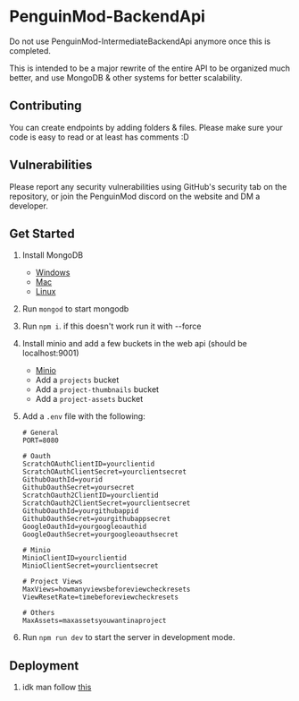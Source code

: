 # PenguinMod-BackendApi

Do not use PenguinMod-IntermediateBackendApi anymore once this is completed.

This is intended to be a major rewrite of the entire API to be organized much better, and use MongoDB & other systems for better scalability.

## Contributing

You can create endpoints by adding folders & files. Please make sure your code is easy to read or at least has comments :D

## Vulnerabilities

Please report any security vulnerabilities using GitHub's security tab on the repository, or join the PenguinMod discord on the website and DM a developer.

## Get Started

1. Install MongoDB
    - [Windows](https://docs.mongodb.com/manual/tutorial/install-mongodb-on-windows/)
    - [Mac](https://docs.mongodb.com/manual/tutorial/install-mongodb-on-os-x/)
    - [Linux](https://docs.mongodb.com/manual/administration/install-on-linux/)
2. Run `mongod` to start mongodb
3. Run `npm i`. if this doesn't work run it with --force
4. Install minio and add a few buckets in the web api (should be localhost:9001)
   - [Minio](https://docs.min.io/docs/minio-quickstart-guide.html)
   - Add a `projects` bucket
   - Add a `project-thumbnails` bucket
   - Add a `project-assets` bucket
5. Add a `.env` file with the following:

    ```env
    # General
    PORT=8080

    # Oauth
    ScratchOAuthClientID=yourclientid
    ScratchOAuthClientSecret=yourclientsecret
    GithubOauthId=yourid
    GithubOauthSecret=yoursecret
    ScratchOauth2ClientID=yourclientid
    ScratchOauth2ClientSecret=yourclientsecret
    GithubOauthId=yourgithubappid
    GithubOauthSecret=yourgithubappsecret
    GoogleOauthId=yourgoogleoauthid
    GoogleOauthSecret=yourgoogleoauthsecret

    # Minio
    MinioClientID=yourclientid
    MinioClientSecret=yourclientsecret

    # Project Views
    MaxViews=howmanyviewsbeforeviewcheckresets
    ViewResetRate=timebeforeviewcheckresets

    # Others
    MaxAssets=maxassetsyouwantinaproject
    ```

6. Run `npm run dev` to start the server in development mode.

## Deployment

1. idk man follow [this](https://www.mongodb.com/docs/manual/administration/security-checklist/#std-label-security-checklist)
